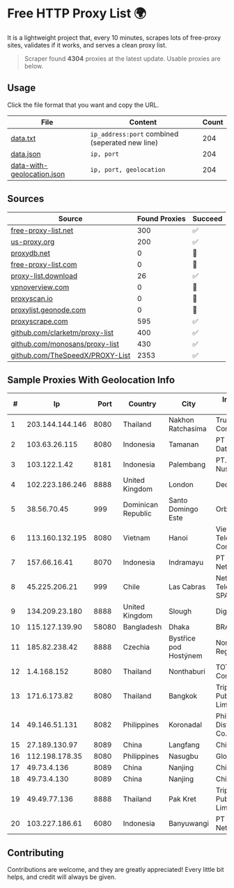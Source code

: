 
# Free HTTP Proxy List 🌍

It is a lightweight project that, every 10 minutes, scrapes lots of free-proxy sites, validates if it works, and serves a clean proxy list.


> Scraper found **4304** proxies at the latest update. Usable proxies are below.

## Usage

Click the file format that you want and copy the URL.


|File|Content|Count|
|----|-------|-----|
|[data.txt](https://raw.githubusercontent.com/themiralay/Proxy-List-World/master/data.txt)|`ip_address:port` combined (seperated new line)|204|
|[data.json](https://raw.githubusercontent.com/themiralay/Proxy-List-World/master/data.json)|`ip, port`|204|
|[data-with-geolocation.json](https://raw.githubusercontent.com/themiralay/Proxy-List-World/master/data-with-geolocation.json)|`ip, port, geolocation`|204|

## Sources

|Source|Found Proxies|Succeed|
|------|-------------|-------|
|[free-proxy-list.net](https://free-proxy-list.net)|300|✅|
|[us-proxy.org](https://www.us-proxy.org)|200|✅|
|[proxydb.net](http://proxydb.net)|0|🚫|
|[free-proxy-list.com](https://free-proxy-list.com/?page=&port=&type%5B%5D=http&type%5B%5D=https&up_time=0&search=Search)|0|🚫|
|[proxy-list.download](https://www.proxy-list.download/HTTP)|26|✅|
|[vpnoverview.com](https://vpnoverview.com/privacy/anonymous-browsing/free-proxy-servers)|0|🚫|
|[proxyscan.io](https://www.proxyscan.io)|0|🚫|
|[proxylist.geonode.com](https://proxylist.geonode.com/api/proxy-list?limit=300&page=1&sort_by=lastChecked&sort_type=desc&protocols=http,https)|0|🚫|
|[proxyscrape.com](https://api.proxyscrape.com/v2/?request=displayproxies&protocol=http&timeout=10000&country=all&ssl=all&anonymity=all)|595|✅|
|[github.com/clarketm/proxy-list](https://raw.githubusercontent.com/clarketm/proxy-list/master/proxy-list-raw.txt)|400|✅|
|[github.com/monosans/proxy-list](https://raw.githubusercontent.com/monosans/proxy-list/main/proxies/http.txt)|430|✅|
|[github.com/TheSpeedX/PROXY-List](https://raw.githubusercontent.com/TheSpeedX/PROXY-List/master/http.txt)|2353|✅|


## Sample Proxies With Geolocation Info

|#|Ip|Port|Country|City|Internet Service Provider|
|-|--|----|-------|----|-------------------------|
|1|203.144.144.146|8080|Thailand|Nakhon Ratchasima|True Internet Corporation CO. Ltd.|
|2|103.63.26.115|8080|Indonesia|Tamanan|PT Global Media Data Prima|
|3|103.122.1.42|8181|Indonesia|Palembang|PT. Java Digital Nusantara|
|4|102.223.186.246|8888|United Kingdom|London|Dedicated Servers|
|5|38.56.70.45|999|Dominican Republic|Santo Domingo Este|Orbitek SRL|
|6|113.160.132.195|8080|Vietnam|Hanoi|VietNam Post and Telecom Corporation|
|7|157.66.16.41|8070|Indonesia|Indramayu|PT Mitra Mandiri Network|
|8|45.225.206.21|999|Chile|Las Cabras|Netdelsur Telecomunicaciones SPA|
|9|134.209.23.180|8888|United Kingdom|Slough|DigitalOcean, LLC|
|10|115.127.139.90|58080|Bangladesh|Dhaka|BRACNet Limited|
|11|185.82.238.42|8888|Czechia|Bystřice pod Hostýnem|Nordic Telecom Regional s.r.o.|
|12|1.4.168.152|8080|Thailand|Nonthaburi|TOT Public Company Limited|
|13|171.6.173.82|8080|Thailand|Bangkok|Triple T Broadband Public Company Limited|
|14|49.146.51.131|8082|Philippines|Koronadal|Philippine Long Distance Telephone Co.|
|15|27.189.130.97|8089|China|Langfang|Chinanet|
|16|112.198.178.35|8080|Philippines|Nasugbu|Globe Telecom|
|17|49.73.4.136|8089|China|Nanjing|China Telecom|
|18|49.73.4.130|8089|China|Nanjing|China Telecom|
|19|49.49.77.136|8888|Thailand|Pak Kret|Triple T Broadband Public Company Limited|
|20|103.227.186.61|6080|Indonesia|Banyuwangi|PT Master Star Network|



## Contributing

Contributions are welcome, and they are greatly appreciated! Every
little bit helps, and credit will always be given.

